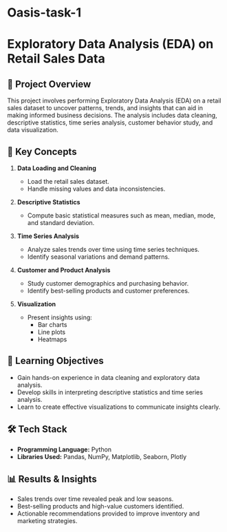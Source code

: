 # Oasis-task-1

# Exploratory Data Analysis (EDA) on Retail Sales Data

## 📌 Project Overview
This project involves performing Exploratory Data Analysis (EDA) on a retail sales dataset to uncover patterns, trends, and insights that can aid in making informed business decisions. The analysis includes data cleaning, descriptive statistics, time series analysis, customer behavior study, and data visualization.

## 🚀 Key Concepts 
1. **Data Loading and Cleaning**
   - Load the retail sales dataset.
   - Handle missing values and data inconsistencies.
   
2. **Descriptive Statistics**
   - Compute basic statistical measures such as mean, median, mode, and standard deviation.
   
3. **Time Series Analysis**
   - Analyze sales trends over time using time series techniques.
   - Identify seasonal variations and demand patterns.
   
4. **Customer and Product Analysis**
   - Study customer demographics and purchasing behavior.
   - Identify best-selling products and customer preferences.
   
5. **Visualization**
   - Present insights using:
     - Bar charts
     - Line plots
     - Heatmaps

## 🎯 Learning Objectives
- Gain hands-on experience in data cleaning and exploratory data analysis.
- Develop skills in interpreting descriptive statistics and time series analysis.
- Learn to create effective visualizations to communicate insights clearly.

## 🛠 Tech Stack
- **Programming Language:** Python
- **Libraries Used:** Pandas, NumPy, Matplotlib, Seaborn, Plotly

## 📊 Results & Insights
- Sales trends over time revealed peak and low seasons.
- Best-selling products and high-value customers identified.
- Actionable recommendations provided to improve inventory and marketing strategies.
